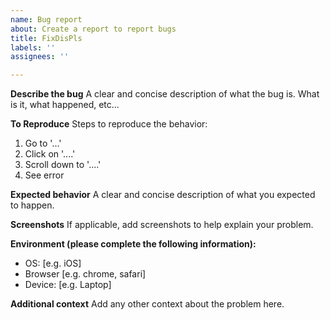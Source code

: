 ```yaml
---
name: Bug report
about: Create a report to report bugs
title: FixDisPls
labels: ''
assignees: ''

---
```


**Describe the bug**
A clear and concise description of what the bug is. What is it, what happened, etc...

**To Reproduce**
Steps to reproduce the behavior:
1. Go to '...'
2. Click on '....'
3. Scroll down to '....'
4. See error

**Expected behavior**
A clear and concise description of what you expected to happen.

**Screenshots**
If applicable, add screenshots to help explain your problem.

**Environment (please complete the following information):**
 - OS: [e.g. iOS]
 - Browser [e.g. chrome, safari]
 - Device: [e.g. Laptop]

**Additional context**
Add any other context about the problem here.
